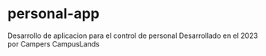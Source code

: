 # personal-app
Desarrollo de aplicacion para el control de personal
Desarrollado en el 2023 por Campers CampusLands
